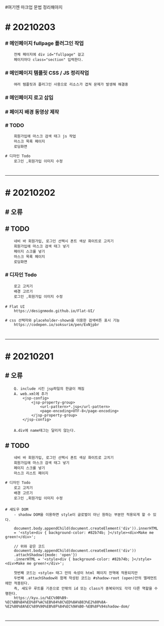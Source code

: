 #여기엔 마크업 문법 정리해야지

# # 20210203

### # 메인페이지 fullpage 플러그인 작업
        전체 페이지에 div id="fullpage" 걸고
        페이지마다 class="section" 입력한다.

### # 메인페이지 템플릿 CSS / JS 정리작업
        여러 템플릿과 플러그인 사용으로 리소스가 겹쳐 문제가 발생해 해결중

### # 메인페이지 로고 삽입

### # 페이지 배경 동영상 제작

### # TODO
        회원가입에 마스크 검색 태그 js 작업
        마스크 목록 페이지
        로딩화면

    # 디자인 Todo
        로그인 ,회원가입 이미지 수정

# <hr>

# # 20210202
## # 오류

## # TODO
        네비 바 회원가입, 로그인 선택시 폰트 색상 화이트로 고치기
        회원가입에 마스크 검색 태그 넣기
        페이지 스크롤 넣기
        마스크 목록 페이지
        로딩화면

### # 디자인 Todo
        로고 고치기
        배경 고르기
        로그인 ,회원가입 이미지 수정

####
    # Flat UI
        https://designmodo.github.io/Flat-UI/

    # css 선택자와 placeholder-shown을 이용한 검색버튼 표시 기능
        https://codepen.io/soksurim/pen/ExNjpbr

# <hr>

# # 20210201
## # 오류
####
        Q. include 시킨 jsp파일의 한글이 깨짐
        A. web.xml에 추가
            <jsp-config>
                <jsp-property-group>
                    <url-pattern>*.jsp</url-pattern>
                    <page-encoding>UTF-8</page-encoding>
                </jsp-property-group>
            </jsp-config>
####    
        A.div에 name태그는 달리지 않는다.
## # TODO
        네비 바 회원가입, 로그인 선택시 폰트 색상 화이트로 고치기
        회원가입에 마스크 검색 태그 넣기
        페이지 스크롤 넣기
        마스크 리스트 페이지

    # 디자인 Todo
        로고 고치기
        배경 고르기
        로그인 ,회원가입 이미지 수정

####
    # 섀도우 DOM
        - shadow DOM을 이용하면 style이 글로벌이 아닌 원하는 부분만 적용되게 할 수 있다.

        document.body.appendChild(document.createElement('div')).innerHTML
        = '<style>div { background-color: #82b74b; }</style><div>Make me green!</div>';

        // 위와 같은 코드
        document.body.appendChild(document.createElement('div'))
        .attachShadow({mode: 'open'})
        .innerHTML = '<style>div { background-color: #82b74b; }</style><div>Make me green!</div>';

        첫번째 코드는 <style> 태그 안의 속성이 html 페이지 전역에 적용되지만
        두번째 .attachShadow와 함께 작성된 코드는 #shadow-root (open)안의 엘레먼트에만 적용된다.
        즉, 섀도우 루트를 기준으로 안팎의 id 또는 class가 중복되어도 각각 다른 역할을 수행한다.
        https://kyu.io/%EC%9B%B9-%EC%BB%B4%ED%8F%AC%EB%84%8C%ED%8A%B83%E2%80%8A-%E2%80%8A%EC%89%90%EB%8F%84%EC%9A%B0-%EB%8F%94shadow-dom/

# <hr>
